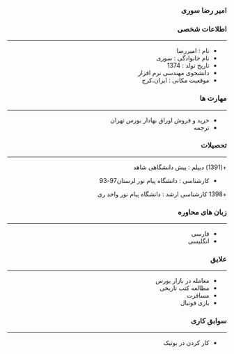 <style type="text/css">
body{
 direction:rtl;
}
</style>
### امیر رضا سوری 

### اطلاعات شخصی

---
+ نام : امیررضا
+ نام خانوادگی : سوری
+ تاریخ تولد : 1374
+ دانشجوی مهندسی نرم افزار 
+ موقعیت مکانی : ایران،کرج


### مهارت ها

---
+ خرید و فروش اوراق بهادار بورس تهران
+ ترجمه

### تحصیلات

---
+(1391) دیپلم : پیش دانشگاهی شاهد

+ کارشناسی : دانشگاه پیام نور لرستان97-93

+1398 کارشناسی ارشد : دانشگاه پیام نور واحد ری


### زبان های محاوره

---
+ فارسی
+ انگلیسی

### علایق

---
+ معامله در بازار بورس  
+ مطالعه کتب تاریخی
+ مسافرت
+ بازی فوتبال

### سوابق کاری

---
+ کار کردن در بوتیک



